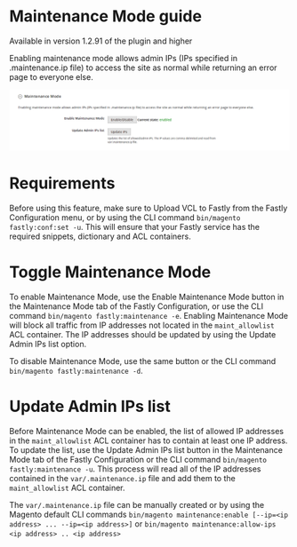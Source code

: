 # Maintenance Mode guide

Available in version 1.2.91 of the plugin and higher

Enabling maintenance mode allows admin IPs (IPs specified in .maintenance.ip file) to access the site as normal while 
returning an error page to everyone else.

![Maintenance Mode Screen](../images/guides/maintenance-mode/maint-mode.png "Maintenance Mode Screen")

# Requirements

Before using this feature, make sure to Upload VCL to Fastly from the Fastly Configuration menu, or
by using the CLI command `bin/magento fastly:conf:set -u`. This will ensure that your Fastly service has the required 
snippets, dictionary and ACL containers.

# Toggle Maintenance Mode

To enable Maintenance Mode, use the Enable Maintenance Mode button in the Maintenance Mode tab of the Fastly 
Configuration, or use the CLI command `bin/magento fastly:maintenance -e`. Enabling Maintenance Mode will block all 
traffic from IP addresses not located in the `maint_allowlist` ACL container. The IP addresses should be updated by 
using the Update Admin IPs list option.

To disable Maintenance Mode, use the same button or the CLI command `bin/magento fastly:maintenance -d`.

# Update Admin IPs list

Before Maintenance Mode can be enabled, the list of allowed IP addresses in the `maint_allowlist` ACL container has to 
contain at least one IP address. To update the list, use the Update Admin IPs list button in the Maintenance
Mode tab of the Fastly Configuration or the CLI command `bin/magento fastly:maintenance -u`. This process will read 
all of the IP addresses contained in the `var/.maintenance.ip` file and add them to the `maint_allowlist` ACL container.

The `var/.maintenance.ip` file can be manually created or by using the Magento default CLI commands 
`bin/magento maintenance:enable [--ip=<ip address> ... --ip=<ip address>]` or 
`bin/magento maintenance:allow-ips <ip address> .. <ip address>`


